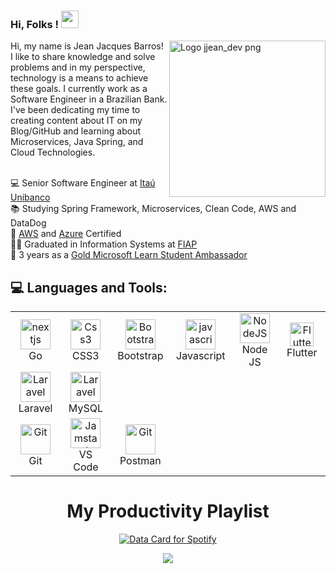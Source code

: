 
### Hi, Folks ! <img src="https://media.giphy.com/media/hvRJCLFzcasrR4ia7z/giphy.gif" width="28" />
<p align="left"></p>
 <img src="./jjean-dev-logo-v1-04.png" min-width="250px" max-width="250px" width="250px" align="right" alt="Logo jjean_dev png">

<p align="left"> 
Hi, my name is Jean Jacques Barros! I like to share knowledge and solve problems and in my perspective, technology is a means to achieve these goals. I currently work as a Software Engineer in a Brazilian Bank. I've been dedicating my time to creating content about IT on my Blog/GitHub and learning about Microservices, Java Spring, and Cloud Technologies. <br> <br>

💻 Senior Software Engineer at [Itaú Unibanco](https://www.itau.com.br/)<br>
📚 Studying Spring Framework, Microservices, Clean Code, AWS and DataDog<br>
📄 [AWS](https://www.credly.com/badges/410c0c66-2cc3-4da9-b447-408e37ba69f7/public_url) and [Azure](https://www.credly.com/badges/3bf6bae3-7368-47a5-816c-c34d75dc4ba6?source=linked_in_profile) Certified<br> 
👨‍💻 Graduated in Information Systems at [FIAP](https://www.fiap.com.br/)<br>
🚀 3 years as a [Gold Microsoft Learn Student Ambassador](https://studentambassadors.microsoft.com/en-US/profile/3841)<br>
</p> 
 <h2 align="left"> 💻 Languages and Tools:</h2>

<table align="center">
  <tr>
      <td align="center" width="96">
      <a href="#html5">
        <img src="https://go.dev/blog/go-brand/Go-Logo/PNG/Go-Logo_Aqua.png" width="48" height="48" alt="nextjs" />
      </a>
      <br>Go
    </td>
    <td align="center" width="96">
      <a href="#css3">
        <img src="https://upload.wikimedia.org/wikipedia/commons/thumb/6/62/CSS3_logo.svg/48px-CSS3_logo.svg.png" width="48" height="48" alt="Css3" />
      </a>
      <br>CSS3
    </td>
     <td align="center" width="96">
      <a href="#bootstrap">
        <img src="https://cdn.worldvectorlogo.com/logos/bootstrap-4.svg" width="48" height="48" alt="Bootstrap" />
      </a>
      <br>Bootstrap
    </td>
     <td align="center" width="96">
      <a href="#js">
        <img src="https://upload.wikimedia.org/wikipedia/commons/thumb/9/99/Unofficial_JavaScript_logo_2.svg/1024px-Unofficial_JavaScript_logo_2.svg.png" width="48" height="48" alt="javascript" />
      </a>
      <br>Javascript
    </td>
     <td align="center" width="96">
      <a href="#vuejs">
        <img src="https://www.vectorlogo.zone/logos/nodejs/nodejs-icon.svg" width="48" height="48" alt="NodeJS" />
      </a>
      <br>Node JS
    </td>
    <td align="center" width="96">
      <a href="#flutter">
        <img src="https://www.vectorlogo.zone/logos/flutterio/flutterio-icon.svg" width="38" height="38" alt="Flutter" />
      </a>
      <br>Flutter
    </td>
  </tr>

  <tr>
      <td align="center" width="96">
      <a href="#laravel">
        <img src="https://cdn.worldvectorlogo.com/logos/laravel-2.svg" width="48" height="48" alt="Laravel" />
      </a>
      <br>Laravel
    </td>
      <td align="center" width="96">
      <a href="#laravel">
        <img src="https://www.logo.wine/a/logo/MySQL/MySQL-Logo.wine.svg" width="48" height="48" alt="Laravel" />
      </a>
      <br>MySQL
    </td>
  </tr>
   <tr>
      <td align="center" width="96">
      <a href="#git" >
        <img src="https://upload.wikimedia.org/wikipedia/commons/thumb/3/3f/Git_icon.svg/1200px-Git_icon.svg.png" width="48" height="48" alt="Git" />
      </a>
      <br>Git
    </td>
      <td align="center"  width="96">
      <a href="#vscode">
        <img src="https://upload.wikimedia.org/wikipedia/commons/9/9a/Visual_Studio_Code_1.35_icon.svg" width="48" height="48" alt="Jamstack" />
      </a>
      <br>VS Code
    </td>
      <td align="center" width="96">
      <a href="#postman" >
        <img src="https://www.vectorlogo.zone/logos/getpostman/getpostman-icon.svg" width="48" height="48" alt="Git" />
      </a>
      <br>Postman
    </td>

  </tr>
</table>
</a>
</p>

<div align="center">
  <h1> My Productivity Playlist</h1>
  <a href="https://data-card-for-spotify.herokuapp.com/card?user_id=zufarnaufal8">
  <img src="https://data-card-for-spotify.herokuapp.com/api/card?user_id=zufarnaufal8" alt="Data Card for Spotify">
</a>
</div>
<p align="center">
  <img src="https://capsule-render.vercel.app/api?type=waving&color=gradient&height=150&width=100%&section=footer&text=%5xGRID%5"/>
</p>
